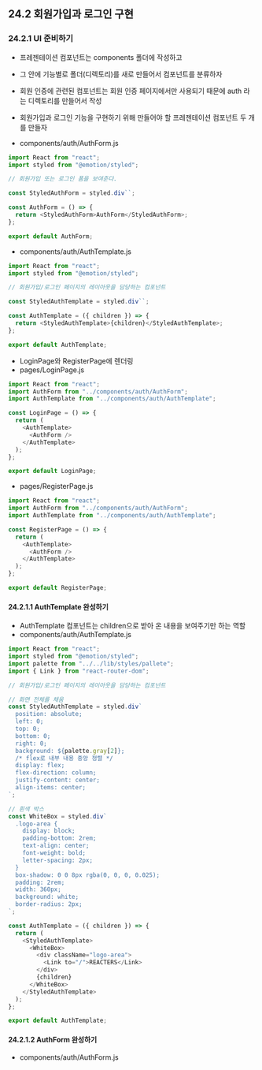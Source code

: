 ## 24.2 회원가입과 로그인 구현

### 24.2.1 UI 준비하기

- 프레젠테이션 컴포넌트는 components 폴더에 작성하고
- 그 안에 기능별로 폴더(디렉토리)를 새로 만들어서 컴포넌트를 분류하자
- 회원 인증에 관련된 컴포넌트는 회원 인증 페이지에서만 사용되기 때문에 auth 라는 디렉토리를 만들어서 작성
- 회원가입과 로그인 기능을 구현하기 위해 만들어야 할 프레젠테이션 컴포넌트 두 개를 만들자

- components/auth/AuthForm.js

```js
import React from "react";
import styled from "@emotion/styled";

// 회원가입 또는 로그인 폼을 보여준다.

const StyledAuthForm = styled.div``;

const AuthForm = () => {
  return <StyledAuthForm>AuthForm</StyledAuthForm>;
};

export default AuthForm;
```

- components/auth/AuthTemplate.js

```js
import React from "react";
import styled from "@emotion/styled";

// 회원가입/로그인 페이지의 레이아웃을 담당하는 컴포넌트

const StyledAuthTemplate = styled.div``;

const AuthTemplate = ({ children }) => {
  return <StyledAuthTemplate>{children}</StyledAuthTemplate>;
};

export default AuthTemplate;
```

- LoginPage와 RegisterPage에 렌더링
- pages/LoginPage.js

```js
import React from "react";
import AuthForm from "../components/auth/AuthForm";
import AuthTemplate from "../components/auth/AuthTemplate";

const LoginPage = () => {
  return (
    <AuthTemplate>
      <AuthForm />
    </AuthTemplate>
  );
};

export default LoginPage;
```

- pages/RegisterPage.js

```js
import React from "react";
import AuthForm from "../components/auth/AuthForm";
import AuthTemplate from "../components/auth/AuthTemplate";

const RegisterPage = () => {
  return (
    <AuthTemplate>
      <AuthForm />
    </AuthTemplate>
  );
};

export default RegisterPage;
```

#### 24.2.1.1 AuthTemplate 완성하기

- AuthTemplate 컴포넌트는 children으로 받아 온 내용을 보여주기만 하는 역할
- components/auth/AuthTemplate.js

```js
import React from "react";
import styled from "@emotion/styled";
import palette from "../../lib/styles/pallete";
import { Link } from "react-router-dom";

// 회원가입/로그인 페이지의 레이아웃을 담당하는 컴포넌트

// 화면 전체를 채움
const StyledAuthTemplate = styled.div`
  position: absolute;
  left: 0;
  top: 0;
  bottom: 0;
  right: 0;
  background: ${palette.gray[2]};
  /* flex로 내부 내용 중앙 정렬 */
  display: flex;
  flex-direction: column;
  justify-content: center;
  align-items: center;
`;

// 흰색 박스
const WhiteBox = styled.div`
  .logo-area {
    display: block;
    padding-bottom: 2rem;
    text-align: center;
    font-weight: bold;
    letter-spacing: 2px;
  }
  box-shadow: 0 0 8px rgba(0, 0, 0, 0.025);
  padding: 2rem;
  width: 360px;
  background: white;
  border-radius: 2px;
`;

const AuthTemplate = ({ children }) => {
  return (
    <StyledAuthTemplate>
      <WhiteBox>
        <div className="logo-area">
          <Link to="/">REACTERS</Link>
        </div>
        {children}
      </WhiteBox>
    </StyledAuthTemplate>
  );
};

export default AuthTemplate;
```

#### 24.2.1.2 AuthForm 완성하기

- components/auth/AuthForm.js

```js

```
